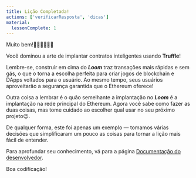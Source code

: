 ```yaml
---
title: Lição Completada!
actions: ['verificarResposta', 'dicas']
material:
  lessonComplete: 1
---
```


Muito bem!👏🏻👏🏻👏🏻

Você dominou a arte de implantar contratos inteligentes usando **Truffle**!

Lembre-se, construir em cima do **_Loom_** traz transações mais rápidas e sem gás, o que o torna a escolha perfeita para criar jogos de blockchain e DApps voltados para o usuário. Ao mesmo tempo, seus usuários aproveitarão a segurança garantida que o Ethereum oferece!

Outra coisa a lembrar é o quão semelhante a implantação no **_Loom_** é a implantação na rede principal do Ethereum. Agora você sabe como fazer as duas coisas, mas tome cuidado ao escolher qual usar no seu próximo projeto😉.

De qualquer forma, este foi apenas um exemplo — tomamos várias decisões que simplificaram um pouco as coisas para tornar a lição mais fácil de entender.

Para aprofundar seu conhecimento, vá para a página <a href="https://loomx.io/developers/en/intro-to-loom.html" target=_blank>Documentação do desenvolvedor</a>.

Boa codificação!